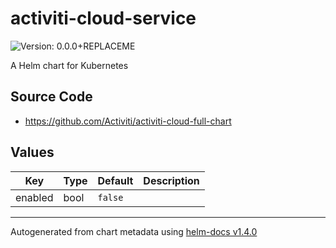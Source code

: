 # activiti-cloud-service

![Version: 0.0.0+REPLACEME](https://img.shields.io/badge/Version-0.0.0+REPLACEME-informational?style=flat-square)

A Helm chart for Kubernetes

## Source Code

* <https://github.com/Activiti/activiti-cloud-full-chart>

## Values

| Key | Type | Default | Description |
|-----|------|---------|-------------|
| enabled | bool | `false` |  |

----------------------------------------------
Autogenerated from chart metadata using [helm-docs v1.4.0](https://github.com/norwoodj/helm-docs/releases/v1.4.0)
